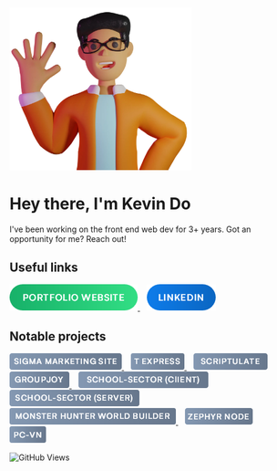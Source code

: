 [portfolio website]: https://img.shields.io/badge/-PORTFOLIO%20WEBSITE-%2317B169

<img src="./assets/avatar/kevin-waving-cropped.webp" style="max-width: 20rem; width: 20rem" />

# **Hey there, I'm Kevin Do**

I've been working on the front end web dev for 3+ years. Got an opportunity for me? Reach out!

## **Useful links**

<div style="display: inline">
    <a aria-label="Portfolio website link" href="https://kevin-do.netlify.app" target="_blank" style="margin-right: 0.75rem">
        <img src="./assets/buttons/portfolio-website-button.webp" alt="green portfolio website link button" />
    </a>
    <a aria-label="LinkedIn website link" href="https://www.linkedin.com/in/do-kevin/" target="_blank">
        <img src="./assets/buttons/linkedin-button.webp" alt="blue linkedin link button" />
    </a>
</div>

## **Notable projects**

<div style="display: inline">
    <a aria-label="SigmaNV Marketing Website link" href="https://sigmanv-demo.netlify.app" target="_blank" style="margin-right: 0.75rem">
        <img src="./assets/buttons/sigmanv-button.webp" alt="gray sigmanv link button" />
    </a>
    <a aria-label="T Express website link" href="https://www.texpress.net" target="_blank" style="margin-right: 0.75rem">
        <img src="./assets/buttons/projects/texpress-button.webp" alt="gray t express link button" />
    </a>
    <a aria-label="Scriptulate website demo link" href="https://scriptulate.com/demo" target="_blank" style="margin-right: 0.75rem">
        <img src="./assets/buttons/projects/scriptulate-button.webp" alt="gray scriptulate link button" />
    </a>
    <a aria-label="GroupJoy website link" href="https://share-gcard-six.vercel.app" target="_blank" style="margin-right: 0.75rem">
        <img src="./assets/buttons/projects/groupjoy-button.webp" alt="gray GroupJoy link button" />
    </a>
    <a aria-label="School Sectory client repository link" href="https://github.com/do-kevin/SchoolSector-client" target="_blank" style="margin-right: 0.75rem">
        <img src="./assets/buttons/projects/school-sector-client-button.webp" alt="gray school sectory client link button" />
    </a>
    <a aria-label="School Sectory server repository link" href="https://github.com/do-kevin/SchoolSector-api" target="_blank" style="margin-right: 0.75rem">
        <img src="./assets/buttons/projects/school-sector-server-button.webp" alt="gray school sectory server link button" />
    </a>
    <a aria-label="Monster Hunter World repository link" href="https://github.com/do-kevin/monster-hunter-world-builder" target="_blank" style="margin-right: 0.75rem">
        <img src="./assets/buttons/projects/mhw-builder-button.webp" alt="gray monster hunter world builder link button" />
    </a>
    <a aria-label="Zephyr Node repository link" href="https://github.com/do-kevin/Zephyr-Node" target="_blank" style="margin-right: 0.75rem">
        <img src="./assets/buttons/projects/zephyr-node-button.webp" alt="gray zephyr node link button" />
    </a>
    <a aria-label="PC-VN repository link" href="https://github.com/do-kevin/pc-vn" target="_blank">
        <img src="./assets/buttons/projects/pcvn-button.webp" alt="gray pc-vn link button" />
    </a>
</div>

<br>

![GitHub Views](https://komarev.com/ghpvc/?username=do-kevin&color=846AF3)

<!--
**do-kevin/do-kevin** is a ✨ _special_ ✨ repository because its `README.md` (this file) appears on your GitHub profile.

Here are some ideas to get you started:

- 🔭 I’m currently working on ...
- 🌱 I’m currently learning ...
- 👯 I’m looking to collaborate on ...
- 🤔 I’m looking for help with ...
- 💬 Ask me about ...
- 📫 How to reach me: ...
- 😄 Pronouns: ...
- ⚡ Fun fact: ...
-->
